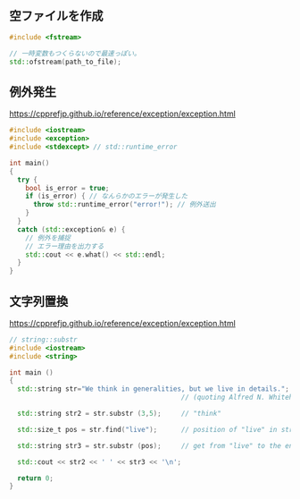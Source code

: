 ## 空ファイルを作成

```cpp
#include <fstream>

// 一時変数もつくらないので最速っぽい。
std::ofstream(path_to_file);
```

## 例外発生
https://cpprefjp.github.io/reference/exception/exception.html

```cpp
#include <iostream>
#include <exception>
#include <stdexcept> // std::runtime_error

int main()
{
  try {
    bool is_error = true;
    if (is_error) { // なんらかのエラーが発生した
      throw std::runtime_error("error!"); // 例外送出
    }
  }
  catch (std::exception& e) {
    // 例外を捕捉
    // エラー理由を出力する
    std::cout << e.what() << std::endl;
  }
}
```

## 文字列置換
https://cpprefjp.github.io/reference/exception/exception.html

```cpp
// string::substr
#include <iostream>
#include <string>

int main ()
{
  std::string str="We think in generalities, but we live in details.";
                                           // (quoting Alfred N. Whitehead)

  std::string str2 = str.substr (3,5);     // "think"

  std::size_t pos = str.find("live");      // position of "live" in str

  std::string str3 = str.substr (pos);     // get from "live" to the end

  std::cout << str2 << ' ' << str3 << '\n';

  return 0;
}
```
